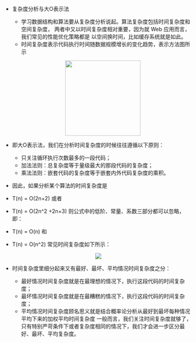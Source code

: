 + 复杂度分析与大O表示法
 
   + 学习数据结构和算法要从复杂度分析说起。算法复杂度包括时间复杂度和空间复杂度，
   两者中又以时间复杂度相对重要，因为就 Web 应用而言，我们常见的性能优化策略都是
   以空间换时间，比如缓存系统就是如此。
   + 时间复杂度表示代码执行时间随数据规模增长的变化趋势，表示方法图所示
   
   <p align="center">
     <img src="https://img2018.cnblogs.com/blog/535842/201908/535842-20190803100427077-335861869.png" width="200px">
   </p>
   
  + 即大O表示法，我们在分析时间复杂度的时候往往遵循以下原则：
  
    * 只关注循环执行次数最多的一段代码；
    * 加法法则：总复杂度等于量级最大的那段代码的复杂度；
    * 乘法法则：嵌套代码的复杂度等于嵌套内外代码复杂度的乘积。
 
 + 因此，如果分析某个算法的时间复杂度是
 
 * T(n) = O(2n+2)
 或者
 * T(n) = O(2n^2 +2n+3)
 则公式中的低阶、常量、系数三部分都可以忽略，即：
 * T(n) = O(n)
 和
 
 * T(n) = O(n^2)
 常见时间复杂度如下所示：
 
 <p align="center">
 <img src="https://img2018.cnblogs.com/blog/535842/201908/535842-20190803103034398-858168953.png"/>
 </p>
 
 + 时间复杂度里细分起来又有最好、最坏、平均情况时间复杂度之分：
 
     * 最好情况时间复杂度就是在最理想的情况下，执行这段代码的时间复杂度；
     * 最坏情况时间复杂度就是在最糟糕的情况下，执行这段代码的时间复杂度；
     * 平均情况时间复杂度顾名思义就是结合概率论分析从最好到最坏每种情况平均下来的加权平均时间复杂度
     一般而言，我们关注时间复杂度就够了，只有特别严苛条件下或者复杂度相同的情况下，我们才会进一步区分最好、最坏、平均复杂度。